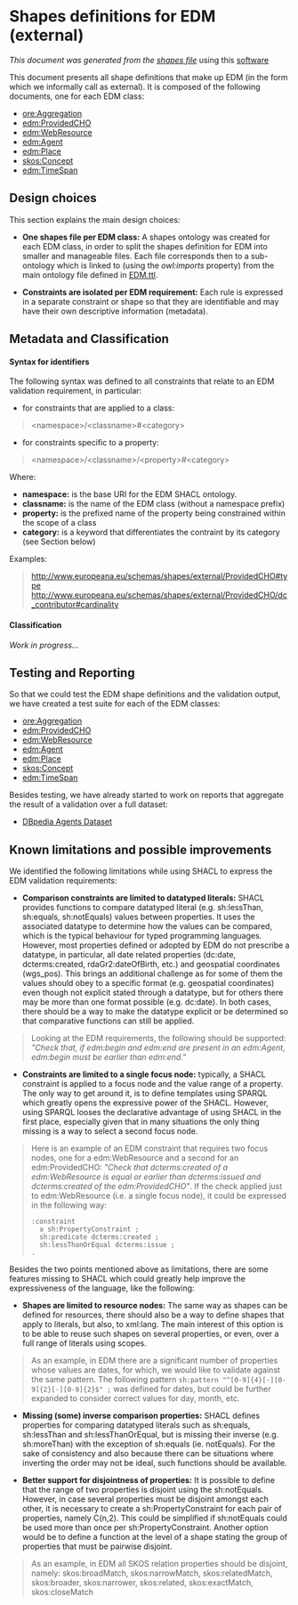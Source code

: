 # Shapes definitions for EDM (external)
*This document was generated from the [shapes file](../../src/main/resources/etc/edm/shapes/external/EDM.ttl)* using this 
[software](/shapes-doc)

This document presents all shape definitions that make up EDM (in the form 
which we informally call as external). It is composed of the following 
documents, one for each EDM class:
- [ore:Aggregation](Aggregation.md)
- [edm:ProvidedCHO](ProvidedCHO.md)
- [edm:WebResource](WebResource.md)
- [edm:Agent](Agent.md)
- [edm:Place](Place.md)
- [skos:Concept](Concept.md)
- [edm:TimeSpan](TimeSpan.md)

## Design choices

This section explains the main design choices:

- **One shapes file per EDM class:** A shapes ontology was created for each EDM
class, in order to split the shapes definition for EDM into smaller and 
manageable files. Each file corresponds then to a sub-ontology which is linked to 
(using the *owl:imports* property) from the main ontology file defined in 
[EDM.ttl](../../src/main/resources/etc/edm/shapes/external/EDM.ttl).

- **Constraints are isolated per EDM requirement:** Each rule is expressed in 
a separate constraint or shape so that they are identifiable and may have their 
own descriptive information (metadata).

## Metadata and Classification

#### Syntax for identifiers

The following syntax was defined to all constraints that relate to an EDM 
validation requirement, in particular:

- for constraints that are applied to a class:
> \<namespace\>/\<classname\>#\<category\>

- for constraints specific to a property: 
> \<namespace\>/\<classname\>/\<property\>#\<category\>

Where:
- **namespace:** is the base URI for the EDM SHACL ontology.
- **classname:** is the name of the EDM class (without a namespace prefix)
- **property:** is the prefixed name of the property being constrained within the scope of a class
- **category:** is a keyword that differentiates the contraint by its category (see Section below)

Examples:
> http://www.europeana.eu/schemas/shapes/external/ProvidedCHO#type
> http://www.europeana.eu/schemas/shapes/external/ProvidedCHO/dc_contributor#cardinality


#### Classification

*Work in progress...*

## Testing and Reporting

So that we could test the EDM shape definitions and the validation output, we 
have created a test suite for each of the EDM classes:
- [ore:Aggregation](../tests/Aggregation.md)
- [edm:ProvidedCHO](../tests/ProvidedCHO.md)
- [edm:WebResource](../tests/WebResource.md)
- [edm:Agent](../tests/Agent.md)
- [edm:Place](../tests/Place.md)
- [skos:Concept](../tests/Concept.md)
- [edm:TimeSpan](../tests/TimeSpan.md)

Besides testing, we have already started to work on reports that aggregate
the result of a validation over a full dataset:
- [DBpedia Agents Dataset](../reports/DBpediaAgents.md)

## Known limitations and possible improvements

We identified the following limitations while using SHACL to express the EDM
validation requirements:

- **Comparison constraints are limited to datatyped literals:** SHACL provides
functions to compare datatyped literal (e.g. sh:lessThan, sh:equals, sh:notEquals) values between properties. It uses the associated datatype to determine how the 
values can be compared, which is the typical behaviour for typed programming 
languages. However, most properties defined or adopted by EDM do not prescribe a
datatype, in particular, all date related properties (dc:date, dcterms:created, 
rdaGr2:dateOfBirth, etc.) and geospatial coordinates (wgs_pos). This brings an 
additional challenge as for some of them the values should obey to a 
specific format (e.g. geospatial coordinates) even though not explicit stated 
through a datatype, but for others there may be more than one format possible 
(e.g. dc:date). In both cases, there should be a way to make the datatype 
explicit or be determined so that comparative functions can still be applied. 
> Looking at the EDM requirements, the following should be supported:
> *"Check that, if edm:begin and edm:end are present in an edm:Agent, edm:begin 
must be earlier than edm:end."*


- **Constraints are limited to a single focus node:** typically, a SHACL 
constraint is applied to a focus node and the value range of a property. 
The only way to get around it, is to define templates using SPARQL 
which greatly opens the expressive power of the SHACL. However, using SPARQL 
looses the declarative advantage of using SHACL in the first place, especially
given that in many situations the only thing missing is a way to select a second
focus node.
> Here is an example of an EDM constraint that requires two focus nodes, one 
> for a edm:WebResource and a second for an edm:ProvidedCHO:
> *"Check that dcterms:created of a edm:WebResource is equal or earlier than 
> dcterms:issued and dcterms:created of the edm:ProvidedCHO"*. If the check 
> applied just to edm:WebResource (i.e. a single focus node), it could be 
> expressed in the following way: 
> ```
> :constraint
>   a sh:PropertyConstraint ;
>   sh:predicate dcterms:created ;
>   sh:lessThanOrEqual dcterms:issue ;
>.
> ``` 



Besides the two points mentioned above as limitations, there are some features
missing to SHACL which could greatly help improve the expressiveness of the 
language, like the following:

- **Shapes are limited to resource nodes:** The same way as shapes can be 
defined for resources, there should also be a way to define shapes that apply to
literals, but also, to xml:lang. The main interest of this option is to be able 
to reuse such shapes on several properties, or even, over a full range of literals
using scopes.
> As an example, in EDM there are a significant number of properties whose 
> values are dates, for which, we would like to validate against the same 
> pattern. The following pattern 
> ```sh:pattern "^[0-9]{4}[-][0-9]{2}[-][0-9]{2}$" ;``` 
> was defined for dates, but could be further expanded to consider correct 
> values for day, month, etc. 


- **Missing (some) inverse comparison properties:** SHACL defines properties for 
comparing datatyped literals such as sh:equals, sh:lessThan and sh:lessThanOrEqual,
 but is missing their inverse (e.g. sh:moreThan) with the exception of sh:equals
(ie. notEquals). For the sake of consistency and also because there can be 
situations where inverting the order may not be ideal, such functions should be
available.

- **Better support for disjointness of properties:** It is possible to define
that the range of two properties is disjoint using the sh:notEquals. However,
in case several properties must be disjoint amongst each other, it is necessary
to create a sh:PropertyConstraint for each pair of properties, namely C(n,2).
This could be simplified if sh:notEquals could be used more than once per 
sh:PropertyConstraint. Another option would be to define a function at the level
of a shape stating the group of properties that must be pairwise disjoint.
> As an example, in EDM all SKOS relation properties should be disjoint, namely: 
> skos:broadMatch, skos:narrowMatch, skos:relatedMatch, skos:broader, 
> skos:narrower, skos:related, skos:exactMatch, skos:closeMatch
